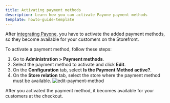```yaml
---
title: Activating payment methods
description: Learn how you can activate Payone payment methods
template: howto-guide-template
---
```


After [integrating Payone](/docs/pbc/all/payment-service-providers/payone/integrate-payone.html), you have to activate the added payment methods, so they become available for your customers on the Storefront.

To activate a payment method, follow these steps:

1. Go to **Administration&nbsp;<span aria-label="and then">></span> Payment methods**.
2. Select the payment method to activate and click **Edit**.
3. On the **Configuration** tab, select **Is the Payment Method active?**.
4. On the **Store relation** tab, select the store where the payment method must be available.
![edit-payment-method](https://spryker.s3.eu-central-1.amazonaws.com/docs/aop/user/apps/payone/edit-payment-method.png)

After you activated the payment method, it becomes available for your customers at the checkout.